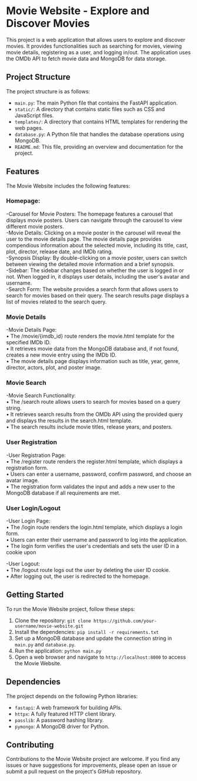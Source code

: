 # Movie Website - Explore and Discover Movies

This project is a web application that allows users to explore and discover movies. It provides functionalities such as searching for movies, viewing movie details, registering as a user, and logging in/out. The application uses the OMDb API to fetch movie data and MongoDB for data storage.

## Project Structure

The project structure is as follows:

- `main.py`: The main Python file that contains the FastAPI application.
- `static/`: A directory that contains static files such as CSS and JavaScript files.
- `templates/`: A directory that contains HTML templates for rendering the web pages.
- `database.py`: A Python file that handles the database operations using MongoDB.
- `README.md`: This file, providing an overview and documentation for the project.

## Features

The Movie Website includes the following features:

### Homepage:
-Carousel for Movie Posters: The homepage features a carousel that displays movie posters. Users can navigate through the carousel to view different movie posters.<br />
-Movie Details: Clicking on a movie poster in the carousel will reveal the user to the movie details page. The movie details page provides compendious information about the selected movie, including its title, cast, plot, director, release date, and IMDb rating.<br />
-Synopsis Display: By double-clicking on a movie poster, users can switch between viewing the detailed movie information and a brief synopsis.<br />
-Sidebar: The sidebar changes based on whether the user is logged in or not. When logged in, it displays user details, including the user's avatar and username.<br />
-Search Form: The website provides a search form that allows users to search for movies based on their query. The search results page displays a list of movies related to the search query.<br />

### Movie Details
-Movie Details Page:<br />
• The /movie/{imdb_id} route renders the movie.html template for the specified IMDb ID.<br />
• It retrieves movie data from the MongoDB database and, if not found, creates a new movie entry using the IMDb ID.<br />
• The movie details page displays information such as title, year, genre, director, actors, plot, and poster image.<br />

### Movie Search
-Movie Search Functionality:<br />
• The /search route allows users to search for movies based on a query string.<br />
• It retrieves search results from the OMDb API using the provided query and displays the results in the search.html template.<br />
• The search results include movie titles, release years, and posters.<br />


### User Registration
-User Registration Page:<br />
• The /register route renders the register.html template, which displays a registration form.<br />
• Users can enter a username, password, confirm password, and choose an avatar image.<br />
• The registration form validates the input and adds a new user to the MongoDB database if all requirements are met.<br />

### User Login/Logout
-User Login Page: <br />
• The /login route renders the login.html template, which displays a login form.<br />
• Users can enter their username and password to log into the application.<br />
• The login form verifies the user's credentials and sets the user ID in a cookie upon <br />

-User Logout: <br />
• The /logout route logs out the user by deleting the user ID cookie.<br />
• After logging out, the user is redirected to the homepage.<br />


## Getting Started

To run the Movie Website project, follow these steps:

1. Clone the repository: `git clone https://github.com/your-username/movie-website.git`
2. Install the dependencies: `pip install -r requirements.txt`
3. Set up a MongoDB database and update the connection string in `main.py` and `database.py`.
4. Run the application: `python main.py`
5. Open a web browser and navigate to `http://localhost:8000` to access the Movie Website.

## Dependencies

The project depends on the following Python libraries:

- `fastapi`: A web framework for building APIs.
- `httpx`: A fully featured HTTP client library.
- `passlib`: A password hashing library.
- `pymongo`: A MongoDB driver for Python.

## Contributing

Contributions to the Movie Website project are welcome. If you find any issues or have suggestions for improvements, please open an issue or submit a pull request on the project's GitHub repository.
